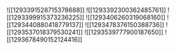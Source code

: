 ![[1293391528715378688]]
![[1293392300362485761]]
![[1293399915373236225]]
![[1293406260319068160]]
![[1293440880418779137]]
![[1293478376150388736]]
![[1293537018379530241]]
![[1293539777900187650]]
![[1293678490152124416]]
